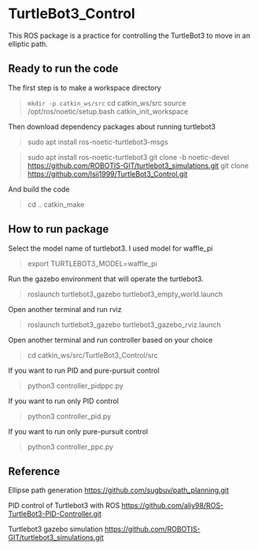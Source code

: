 # TurtleBot3_Control
This ROS package is a practice for controlling the TurtleBot3 to move in an elliptic path.


## Ready to run the code
The first step is to make a workspace directory 
> `mkdir -p catkin_ws/src`
> cd catkin_ws/src
> source /opt/ros/noetic/setup.bash
> catkin_init_workspace

Then download dependency packages about running turtlebot3
> sudo apt install ros-noetic-turtlebot3-msgs

> sudo apt install ros-noetic-turtlebot3
> git clone -b noetic-devel https://github.com/ROBOTIS-GIT/turtlebot3_simulations.git
> git clone https://github.com/lsjj1999/TurtleBot3_Control.git

And build the code
> cd ..
> catkin_make


## How to run package
Select the model name of turtlebot3. I used model for waffle_pi
> export TURTLEBOT3_MODEL=waffle_pi

Run the gazebo environment that will operate the turtlebot3.
> roslaunch turtlebot3_gazebo turtlebot3_empty_world.launch

Open another terminal and run rviz
> roslaunch turtlebot3_gazebo turtlebot3_gazebo_rviz.launch

Open another terminal and run controller based on your choice
> cd catkin_ws/src/TurtleBot3_Control/src

If you want to run PID and pure-pursuit control
> python3 controller_pidppc.py

If you want to run only PID control
> python3 controller_pid.py

If you want to run only pure-pursuit control
> python3 controller_ppc.py


## Reference
Ellipse path generation
https://github.com/sugbuv/path_planning.git

PID control of Turtlebot3 with ROS
https://github.com/aliy98/ROS-TurtleBot3-PID-Controller.git

Turtlebot3 gazebo simulation
https://github.com/ROBOTIS-GIT/turtlebot3_simulations.git
